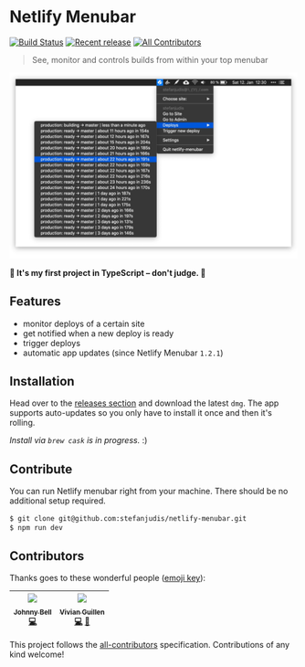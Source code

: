 # Netlify Menubar

[![Build Status](https://travis-ci.org/stefanjudis/netlify-menubar.svg?branch=master)](https://travis-ci.org/stefanjudis/netlify-menubar) [![Recent release](https://img.shields.io/github/release/stefanjudis/netlify-menubar.svg)](https://github.com/stefanjudis/netlify-menubar/releases) [![All Contributors](https://img.shields.io/badge/all_contributors-2-orange.svg?style=flat-square)](#contributors)

> See, monitor and controls builds from within your top menubar

![Netlify Menubar UI opened showing the recent builds](./screenshot.jpg)

**🙈 It's my first project in TypeScript – don't judge. 🙈**

## Features

- monitor deploys of a certain site
- get notified when a new deploy is ready
- trigger deploys
- automatic app updates (since Netlify Menubar `1.2.1`)

## Installation

Head over to the [releases section](https://github.com/stefanjudis/netlify-menubar/releases) and download the latest `dmg`. The app supports auto-updates so you only have to install it once and then it's rolling.

_Install via `brew cask` is in progress._ :)

## Contribute

You can run Netlify menubar right from your machine. There should be no additional setup required.

```
$ git clone git@github.com:stefanjudis/netlify-menubar.git
$ npm run dev
```

## Contributors

Thanks goes to these wonderful people ([emoji key](https://github.com/all-contributors/all-contributors#emoji-key)):

<!-- ALL-CONTRIBUTORS-LIST:START - Do not remove or modify this section -->
<!-- prettier-ignore -->
| [<img src="https://avatars2.githubusercontent.com/u/4260265?v=4" width="100px;"/><br /><sub><b>Johnny Bell</b></sub>](http://johnnybell.io)<br />[💻](https://github.com/stefanjudis/netlify-menubar/commits?author=johnnyxbell "Code") | [<img src="https://avatars3.githubusercontent.com/u/7389358?v=4" width="100px;"/><br /><sub><b>Vivian Guillen</b></sub>](http://codequeen.io)<br />[💻](https://github.com/stefanjudis/netlify-menubar/commits?author=viviangb "Code") [🎨](#design-viviangb "Design") |
| :---: | :---: |

<!-- ALL-CONTRIBUTORS-LIST:END -->

This project follows the [all-contributors](https://github.com/all-contributors/all-contributors) specification. Contributions of any kind welcome!
